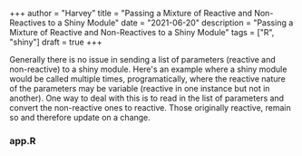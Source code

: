 +++
author = "Harvey"
title = "Passing a Mixture of Reactive and Non-Reactives to a Shiny Module"
date = "2021-06-20"
description = "Passing a Mixture of Reactive and Non-Reactives to a Shiny Module"
tags = ["R", "shiny"]
draft = true
+++

Generally there is no issue in sending a list of parameters (reactive and non-reactive) to a shiny module.  Here's an example where a shiny module would be called multiple times, programatically, where the reactive nature of the parameters may be variable (reactive in one instance but not in another).  One way to deal with this is to read in the list of parameters and convert the non-reactive ones to reactive.  Those originally reactive, remain so and therefore update on a change.

### app.R
```r

```
